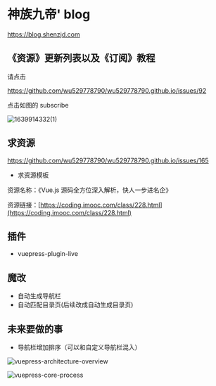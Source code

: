 # 神族九帝' blog

<https://blog.shenzjd.com>

## 《资源》更新列表以及《订阅》教程

请点击

<https://github.com/wu529778790/wu529778790.github.io/issues/92>

点击如图的 subscribe

![1639914332(1)](https://cdn.jsdelivr.net/gh/wu529778790/image/blog/1639914332(1).png)

## 求资源

<https://github.com/wu529778790/wu529778790.github.io/issues/165>

- 求资源模板

资源名称：《Vue.js 源码全方位深入解析，快人一步进名企》

资源链接：[https://coding.imooc.com/class/228.html](https://coding.imooc.com/class/228.html)

## 插件

- vuepress-plugin-live

## 魔改

- 自动生成导航栏
- 自动匹配目录页(后续改成自动生成目录页)

## 未来要做的事

- 导航栏增加排序（可以和自定义导航栏混入）

![vuepress-architecture-overview](https://cdn.jsdelivr.net/gh/wu529778790/image/blog/vuepress-architecture-overview.png)

![vuepress-core-process](https://cdn.jsdelivr.net/gh/wu529778790/image/blog/vuepress-core-process.png)
